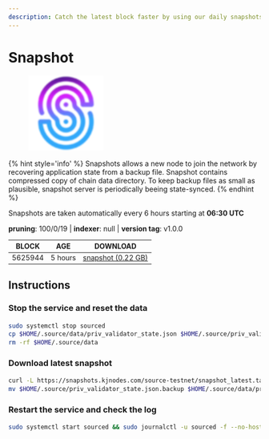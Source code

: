 ```yaml
---
description: Catch the latest block faster by using our daily snapshots.
---
```


# Snapshot

<figure><img src="https://raw.githubusercontent.com/kj89/cosmos-images/main/logos/source.png" width="150" alt=""><figcaption></figcaption></figure>

{% hint style='info' %}
Snapshots allows a new node to join the network by recovering application state from a backup file. 
Snapshot contains compressed copy of chain data directory. To keep backup files as small as plausible, 
snapshot server is periodically beeing state-synced.
{% endhint %}

Snapshots are taken automatically every 6 hours starting at **06:30 UTC**

**pruning**: 100/0/19 | **indexer**: null | **version tag**: v1.0.0

| BLOCK             | AGE             | DOWNLOAD                                                                                            |
| ----------------- | --------------- | --------------------------------------------------------------------------------------------------- |
| 5625944 | 5 hours | [snapshot (0.22 GB)](https://snapshots.kjnodes.com/source-testnet/snapshot\_latest.tar.lz4) |

## Instructions

### Stop the service and reset the data

```bash
sudo systemctl stop sourced
cp $HOME/.source/data/priv_validator_state.json $HOME/.source/priv_validator_state.json.backup
rm -rf $HOME/.source/data
```

### Download latest snapshot

```bash
curl -L https://snapshots.kjnodes.com/source-testnet/snapshot_latest.tar.lz4 | tar -Ilz4 -xf - -C $HOME/.source
mv $HOME/.source/priv_validator_state.json.backup $HOME/.source/data/priv_validator_state.json
```

### Restart the service and check the log

```bash
sudo systemctl start sourced && sudo journalctl -u sourced -f --no-hostname -o cat
```
